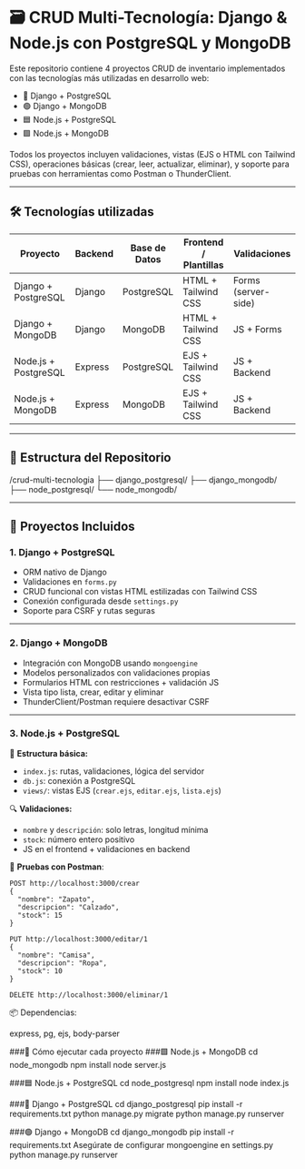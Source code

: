 # 🗃️ CRUD Multi-Tecnología: Django & Node.js con PostgreSQL y MongoDB

Este repositorio contiene 4 proyectos CRUD de inventario implementados con las tecnologías más utilizadas en desarrollo web:

- 🔵 Django + PostgreSQL  
- 🟢 Django + MongoDB  
- 🟦 Node.js + PostgreSQL  
- 🟩 Node.js + MongoDB  

Todos los proyectos incluyen validaciones, vistas (EJS o HTML con Tailwind CSS), operaciones básicas (crear, leer, actualizar, eliminar), y soporte para pruebas con herramientas como Postman o ThunderClient.

---

## 🛠️ Tecnologías utilizadas

| Proyecto                  | Backend  | Base de Datos | Frontend / Plantillas | Validaciones         |
|---------------------------|----------|----------------|------------------------|----------------------|
| Django + PostgreSQL       | Django   | PostgreSQL     | HTML + Tailwind CSS    | Forms (server-side)  |
| Django + MongoDB          | Django   | MongoDB        | HTML + Tailwind CSS    | JS + Forms           |
| Node.js + PostgreSQL      | Express  | PostgreSQL     | EJS + Tailwind CSS     | JS + Backend         |
| Node.js + MongoDB         | Express  | MongoDB        | EJS + Tailwind CSS     | JS + Backend         |

---

## 📁 Estructura del Repositorio

/crud-multi-tecnologia
├── django_postgresql/
├── django_mongodb/
├── node_postgresql/
└── node_mongodb/


---

## 🧩 Proyectos Incluidos

### 1. Django + PostgreSQL

- ORM nativo de Django
- Validaciones en `forms.py`
- CRUD funcional con vistas HTML estilizadas con Tailwind CSS
- Conexión configurada desde `settings.py`
- Soporte para CSRF y rutas seguras

---

### 2. Django + MongoDB

- Integración con MongoDB usando `mongoengine`
- Modelos personalizados con validaciones propias
- Formularios HTML con restricciones + validación JS
- Vista tipo lista, crear, editar y eliminar
- ThunderClient/Postman requiere desactivar CSRF

---

### 3. Node.js + PostgreSQL

📄 **Estructura básica:**
- `index.js`: rutas, validaciones, lógica del servidor
- `db.js`: conexión a PostgreSQL
- `views/`: vistas EJS (`crear.ejs`, `editar.ejs`, `lista.ejs`)

🔍 **Validaciones:**
- `nombre` y `descripción`: solo letras, longitud mínima
- `stock`: número entero positivo
- JS en el frontend + validaciones en backend

🧪 **Pruebas con Postman**:

```http
POST http://localhost:3000/crear
{
  "nombre": "Zapato",
  "descripcion": "Calzado",
  "stock": 15
}

PUT http://localhost:3000/editar/1
{
  "nombre": "Camisa",
  "descripcion": "Ropa",
  "stock": 10
}

DELETE http://localhost:3000/eliminar/1
```
📦 Dependencias:

express, pg, ejs, body-parser

###🚀 Cómo ejecutar cada proyecto
###🟩 Node.js + MongoDB
cd node_mongodb
npm install
node server.js

###🟦 Node.js + PostgreSQL
cd node_postgresql
npm install
node index.js

###🔵 Django + PostgreSQL
cd django_postgresql
pip install -r requirements.txt
python manage.py migrate
python manage.py runserver

###🟢 Django + MongoDB
cd django_mongodb
pip install -r requirements.txt
Asegúrate de configurar mongoengine en settings.py
python manage.py runserver
